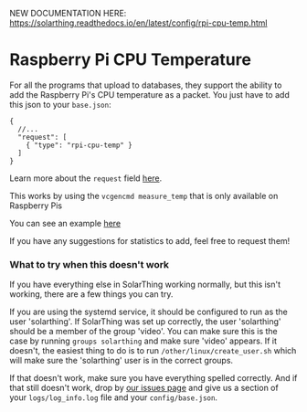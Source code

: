 NEW DOCUMENTATION HERE: https://solarthing.readthedocs.io/en/latest/config/rpi-cpu-temp.html

# Raspberry Pi CPU Temperature
For all the programs that upload to databases, they support the ability to add the Raspberry Pi's CPU temperature
as a packet. You just have to add this json to your `base.json`:
```json5
{
  //...
  "request": [ 
    { "type": "rpi-cpu-temp" }
  ]
}
```

Learn more about the `request` field [here](request_field.md).

This works by using the `vcgencmd measure_temp` that is only available on Raspberry Pis

You can see an example [here](../../config_templates/base/mate_template_with_rpi_cpu_temperature.json)

If you have any suggestions for statistics to add, feel free to request them!

### What to try when this doesn't work
If you have everything else in SolarThing working normally, but this isn't working, there are a few things you can try.

If you are using the systemd service, it should be configured to run as the user 'solarthing'. If SolarThing was
set up correctly, the user 'solarthing' should be a member of the group 'video'. You can make sure this is the case by
running `groups solarthing` and make sure 'video' appears. If it doesn't, the easiest thing to do is to run `/other/linux/create_user.sh`
which will make sure the 'solarthing' user is in the correct groups.

If that doesn't work, make sure you have everything spelled correctly. And if that still doesn't work,
drop by [our issues page](https://github.com/wildmountainfarms/solarthing/issues) and give us a section of your `logs/log_info.log` file and your `config/base.json`.
